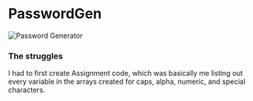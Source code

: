 # PasswordGen

![Password Generator](https://mrcaspento.github.io/PictureGarden/Pictures/password.PNG)

### The struggles

I had to first create Assignment code, which was basically me listing out every variable in the arrays created for caps, alpha, numeric, and special characters.
